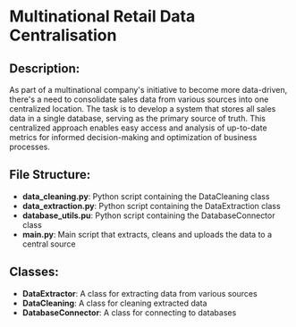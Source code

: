 # Multinational Retail Data Centralisation

## Description:
As part of a multinational company's initiative to become more data-driven, there's a need to consolidate sales data from various sources into one centralized location. The task is to develop a system that stores all sales data in a single database, serving as the primary source of truth. This centralized approach enables easy access and analysis of up-to-date metrics for informed decision-making and optimization of business processes.

## File Structure:
- **data_cleaning.py**: Python script containing the DataCleaning class
- **data_extraction.py**: Python script containing the DataExtraction class
- **database_utils.pu**: Python script containing the DatabaseConnector class
- **main.py**: Main script that extracts, cleans and uploads the data to a central source

## Classes:
- **DataExtractor**: A class for extracting data from various sources
- **DataCleaning**: A class for cleaning extracted data
- **DatabaseConnector**: A class for connecting to databases


